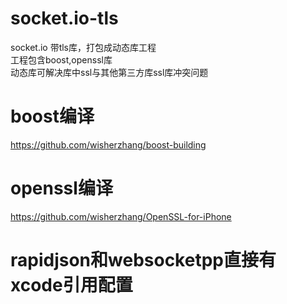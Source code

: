 # socket.io-tls  
socket.io 带tls库，打包成动态库工程  
工程包含boost,openssl库  
动态库可解决库中ssl与其他第三方库ssl库冲突问题  

# boost编译 
https://github.com/wisherzhang/boost-building

# openssl编译
https://github.com/wisherzhang/OpenSSL-for-iPhone 

# rapidjson和websocketpp直接有xcode引用配置


